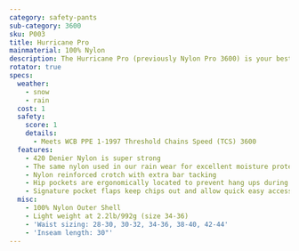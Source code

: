```yaml
---
category: safety-pants
sub-category: 3600
sku: P003
title: Hurricane Pro
mainmaterial: 100% Nylon
description: The Hurricane Pro (previously Nylon Pro 3600) is your best friend through the cold, wet, soggy, snowy, fall/winter/spring of the Pacific Northwest. Made with the same polyurethane backed 420 denier nylon from our rainwear, these pants provide excellent moisture protection.
rotator: true
specs:
  weather:
    - snow
    - rain
  cost: 1
  safety:
    score: 1
    details:
      - Meets WCB PPE 1-1997 Threshold Chains Speed (TCS) 3600
  features:
    - 420 Denier Nylon is super strong
    - The same nylon used in our rain wear for excellent moisture protection
    - Nylon reinforced crotch with extra bar tacking
    - Hip pockets are ergonomically located to prevent hang ups during cutting and bending
    - Signature pocket flaps keep chips out and allow quick easy access
  misc:
    - 100% Nylon Outer Shell
    - Light weight at 2.2lb/992g (size 34-36)
    - 'Waist sizing: 28-30, 30-32, 34-36, 38-40, 42-44'
    - 'Inseam length: 30"'
---
```


